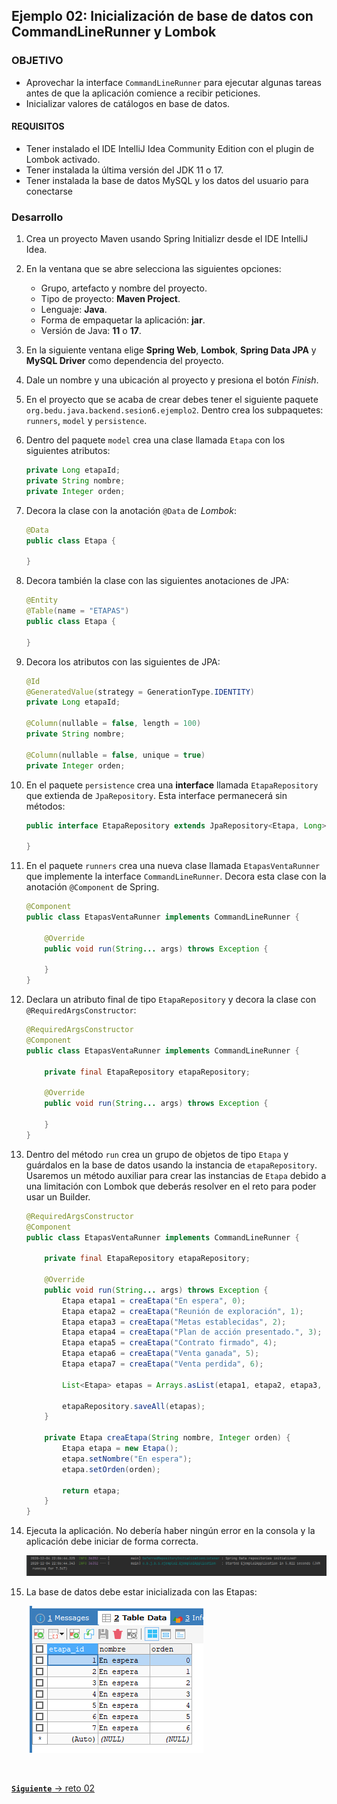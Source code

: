 ## Ejemplo 02: Inicialización de base de datos con CommandLineRunner y Lombok

### OBJETIVO
- Aprovechar la interface `CommandLineRunner` para ejecutar algunas tareas antes de que la aplicación comience a recibir peticiones.
- Inicializar valores de catálogos en base de datos.

#### REQUISITOS
- Tener instalado el IDE IntelliJ Idea Community Edition con el plugin de Lombok activado.
- Tener instalada la última versión del JDK 11 o 17.
- Tener instalada la base de datos MySQL y los datos del usuario para conectarse


### Desarrollo

1. Crea un proyecto Maven usando Spring Initializr desde el IDE IntelliJ Idea.

2. En la ventana que se abre selecciona las siguientes opciones:

    - Grupo, artefacto y nombre del proyecto.
    - Tipo de proyecto: **Maven Project**.
    - Lenguaje: **Java**.
    - Forma de empaquetar la aplicación: **jar**.
    - Versión de Java: **11** o **17**.

3. En la siguiente ventana elige **Spring Web**, **Lombok**, **Spring Data JPA** y **MySQL Driver** como dependencia del proyecto.

4. Dale un nombre y una ubicación al proyecto y presiona el botón *Finish*.

5. En el proyecto que se acaba de crear debes tener el siguiente paquete `org.bedu.java.backend.sesion6.ejemplo2`. Dentro crea los subpaquetes: `runners`, `model` y `persistence`.

6. Dentro del paquete `model` crea una clase llamada `Etapa` con los siguientes atributos:
    
    ```java
    private Long etapaId;
    private String nombre;
    private Integer orden;
    ```
7. Decora la clase con la anotación `@Data` de *Lombok*:

    ```java
    @Data
    public class Etapa {

    }
    ```

8. Decora también la clase con las siguientes anotaciones de JPA:

    ```java
    @Entity
    @Table(name = "ETAPAS")
    public class Etapa {

    }
    ```

9. Decora los atributos con las siguientes de JPA:
    
    ```java
    @Id
    @GeneratedValue(strategy = GenerationType.IDENTITY)
    private Long etapaId;

    @Column(nullable = false, length = 100)
    private String nombre;

    @Column(nullable = false, unique = true)
    private Integer orden;
    ```

10. En el paquete `persistence` crea una **interface** llamada `EtapaRepository` que extienda de `JpaRepository`. Esta interface permanecerá sin métodos:

    ```java
    public interface EtapaRepository extends JpaRepository<Etapa, Long> {

    }
    ```

11. En el paquete `runners` crea una nueva clase llamada `EtapasVentaRunner` que implemente la interface `CommandLineRunner`. Decora esta clase con la anotación `@Component` de Spring.

    ```java
    @Component
    public class EtapasVentaRunner implements CommandLineRunner {

        @Override
        public void run(String... args) throws Exception {
        
        }
    }
    ```

12. Declara un atributo final de tipo `EtapaRepository` y decora la clase con `@RequiredArgsConstructor`:

    ```java
    @RequiredArgsConstructor
    @Component
    public class EtapasVentaRunner implements CommandLineRunner {

        private final EtapaRepository etapaRepository;

        @Override
        public void run(String... args) throws Exception {
        
        }
    }
    ```

13. Dentro del método `run` crea un grupo de objetos de tipo `Etapa` y guárdalos en la base de datos usando la instancia de `etapaRepository`. Usaremos un método auxiliar para crear las instancias de `Etapa` debido a una limitación con Lombok que deberás resolver en el reto para poder usar un Builder.

    ```java
    @RequiredArgsConstructor
    @Component
    public class EtapasVentaRunner implements CommandLineRunner {

        private final EtapaRepository etapaRepository;

        @Override
        public void run(String... args) throws Exception {
            Etapa etapa1 = creaEtapa("En espera", 0);
            Etapa etapa2 = creaEtapa("Reunión de exploración", 1);
            Etapa etapa3 = creaEtapa("Metas establecidas", 2);
            Etapa etapa4 = creaEtapa("Plan de acción presentado.", 3);
            Etapa etapa5 = creaEtapa("Contrato firmado", 4);
            Etapa etapa6 = creaEtapa("Venta ganada", 5);
            Etapa etapa7 = creaEtapa("Venta perdida", 6);

            List<Etapa> etapas = Arrays.asList(etapa1, etapa2, etapa3, etapa4, etapa5, etapa6, etapa7);

            etapaRepository.saveAll(etapas);
        }

        private Etapa creaEtapa(String nombre, Integer orden) {
            Etapa etapa = new Etapa();
            etapa.setNombre("En espera");
            etapa.setOrden(orden);

            return etapa;
        }
    }
    ```

14. Ejecuta la aplicación. No debería haber ningún error en la consola y la aplicación debe iniciar de forma correcta.

    ![imagen](img/img_01.png)

15. La base de datos debe estar inicializada con las Etapas:

    ![imagen](img/img_02.png)


<br>

[**`Siguiente`** -> reto 02](../Reto-02/)